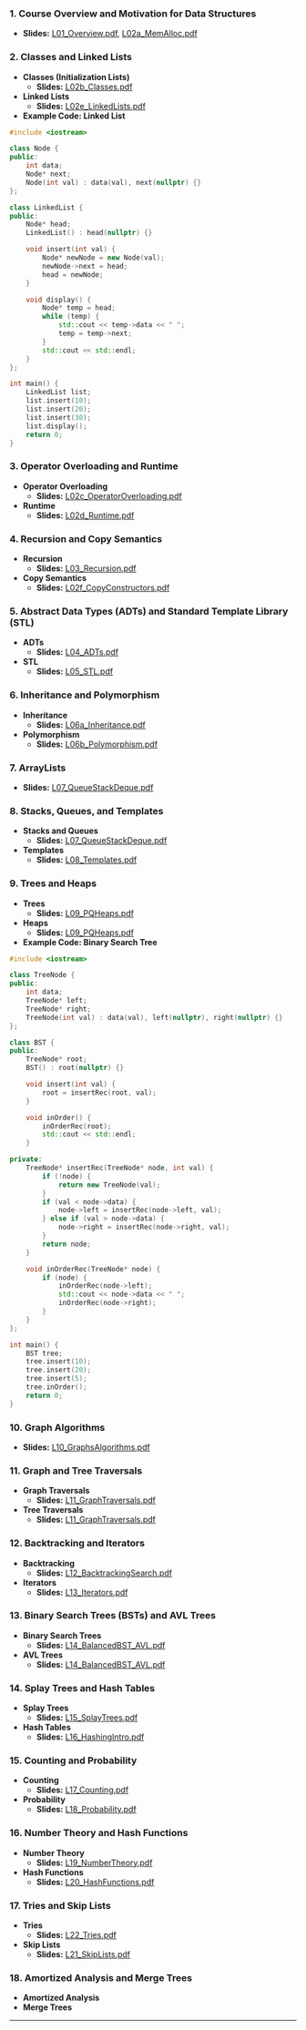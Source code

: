 

### 1. Course Overview and Motivation for Data Structures
- **Slides:** [L01_Overview.pdf](L01_Overview.pdf), [L02a_MemAlloc.pdf](L02a_MemAlloc.pdf)

### 2. Classes and Linked Lists
- **Classes (Initialization Lists)**
  - **Slides:** [L02b_Classes.pdf](L02b_Classes.pdf)
- **Linked Lists**
  - **Slides:** [L02e_LinkedLists.pdf](L02e_LinkedLists.pdf)
- **Example Code: Linked List**

```cpp
#include <iostream>

class Node {
public:
    int data;
    Node* next;
    Node(int val) : data(val), next(nullptr) {}
};

class LinkedList {
public:
    Node* head;
    LinkedList() : head(nullptr) {}

    void insert(int val) {
        Node* newNode = new Node(val);
        newNode->next = head;
        head = newNode;
    }

    void display() {
        Node* temp = head;
        while (temp) {
            std::cout << temp->data << " ";
            temp = temp->next;
        }
        std::cout << std::endl;
    }
};

int main() {
    LinkedList list;
    list.insert(10);
    list.insert(20);
    list.insert(30);
    list.display();
    return 0;
}
```

### 3. Operator Overloading and Runtime
- **Operator Overloading**
  - **Slides:** [L02c_OperatorOverloading.pdf](L02c_OperatorOverloading.pdf)
- **Runtime**
  - **Slides:** [L02d_Runtime.pdf](L02d_Runtime.pdf)

### 4. Recursion and Copy Semantics
- **Recursion**
  - **Slides:** [L03_Recursion.pdf](L03_Recursion.pdf)
- **Copy Semantics**
  - **Slides:** [L02f_CopyConstructors.pdf](L02f_CopyConstructors.pdf)

### 5. Abstract Data Types (ADTs) and Standard Template Library (STL)
- **ADTs**
  - **Slides:** [L04_ADTs.pdf](L04_ADTs.pdf)
- **STL**
  - **Slides:** [L05_STL.pdf](L05_STL.pdf)

### 6. Inheritance and Polymorphism
- **Inheritance**
  - **Slides:** [L06a_Inheritance.pdf](L06a_Inheritance.pdf)
- **Polymorphism**
  - **Slides:** [L06b_Polymorphism.pdf](L06b_Polymorphism.pdf)

### 7. ArrayLists
- **Slides:** [L07_QueueStackDeque.pdf](L07_QueueStackDeque.pdf)

### 8. Stacks, Queues, and Templates
- **Stacks and Queues**
  - **Slides:** [L07_QueueStackDeque.pdf](L07_QueueStackDeque.pdf)
- **Templates**
  - **Slides:** [L08_Templates.pdf](L08_Templates.pdf)

### 9. Trees and Heaps
- **Trees**
  - **Slides:** [L09_PQHeaps.pdf](L09_PQHeaps.pdf)
- **Heaps**
  - **Slides:** [L09_PQHeaps.pdf](L09_PQHeaps.pdf)
- **Example Code: Binary Search Tree**

```cpp
#include <iostream>

class TreeNode {
public:
    int data;
    TreeNode* left;
    TreeNode* right;
    TreeNode(int val) : data(val), left(nullptr), right(nullptr) {}
};

class BST {
public:
    TreeNode* root;
    BST() : root(nullptr) {}

    void insert(int val) {
        root = insertRec(root, val);
    }

    void inOrder() {
        inOrderRec(root);
        std::cout << std::endl;
    }

private:
    TreeNode* insertRec(TreeNode* node, int val) {
        if (!node) {
            return new TreeNode(val);
        }
        if (val < node->data) {
            node->left = insertRec(node->left, val);
        } else if (val > node->data) {
            node->right = insertRec(node->right, val);
        }
        return node;
    }

    void inOrderRec(TreeNode* node) {
        if (node) {
            inOrderRec(node->left);
            std::cout << node->data << " ";
            inOrderRec(node->right);
        }
    }
};

int main() {
    BST tree;
    tree.insert(10);
    tree.insert(20);
    tree.insert(5);
    tree.inOrder();
    return 0;
}
```

### 10. Graph Algorithms
- **Slides:** [L10_GraphsAlgorithms.pdf](L10_GraphsAlgorithms.pdf)

### 11. Graph and Tree Traversals
- **Graph Traversals**
  - **Slides:** [L11_GraphTraversals.pdf](L11_GraphTraversals.pdf)
- **Tree Traversals**
  - **Slides:** [L11_GraphTraversals.pdf](L11_GraphTraversals.pdf)

### 12. Backtracking and Iterators
- **Backtracking**
  - **Slides:** [L12_BacktrackingSearch.pdf](L12_BacktrackingSearch.pdf)
- **Iterators**
  - **Slides:** [L13_Iterators.pdf](L13_Iterators.pdf)

### 13. Binary Search Trees (BSTs) and AVL Trees
- **Binary Search Trees**
  - **Slides:** [L14_BalancedBST_AVL.pdf](L14_BalancedBST_AVL.pdf)
- **AVL Trees**
  - **Slides:** [L14_BalancedBST_AVL.pdf](L14_BalancedBST_AVL.pdf)

### 14. Splay Trees and Hash Tables
- **Splay Trees**
  - **Slides:** [L15_SplayTrees.pdf](L15_SplayTrees.pdf)
- **Hash Tables**
  - **Slides:** [L16_HashingIntro.pdf](L16_HashingIntro.pdf)

### 15. Counting and Probability
- **Counting**
  - **Slides:** [L17_Counting.pdf](L17_Counting.pdf)
- **Probability**
  - **Slides:** [L18_Probability.pdf](L18_Probability.pdf)

### 16. Number Theory and Hash Functions
- **Number Theory**
  - **Slides:** [L19_NumberTheory.pdf](L19_NumberTheory.pdf)
- **Hash Functions**
  - **Slides:** [L20_HashFunctions.pdf](L20_HashFunctions.pdf)

### 17. Tries and Skip Lists
- **Tries**
  - **Slides:** [L22_Tries.pdf](L22_Tries.pdf)
- **Skip Lists**
  - **Slides:** [L21_SkipLists.pdf](L21_SkipLists.pdf)

### 18. Amortized Analysis and Merge Trees
- **Amortized Analysis**
- **Merge Trees**

---
